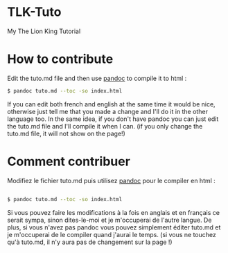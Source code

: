 # TLK-Tuto
My The Lion King Tutorial

# How to contribute
Edit the tuto.md file and then use [pandoc](https://pandoc.org/) to compile it to html :
```bash
$ pandoc tuto.md --toc -so index.html
```

If you can edit both french and english at the same time it would be nice, otherwise just tell me that you made a change and I'll do it in the other language too.
In the same idea, if you don't have pandoc you can just edit the tuto.md file and I'll compile it when I can.
(if you only change the tuto.md file, it will not show on the page!)

# Comment contribuer
Modifiez le fichier tuto.md puis utilisez [pandoc](https://pandoc.org/) pour le compiler en html :
```bash

$ pandoc tuto.md --toc -so index.html

```

Si vous pouvez faire les modifications à la fois en anglais et en français ce serait sympa, sinon dites-le-moi et je m'occuperai de l'autre langue.
De plus, si vous n'avez pas pandoc vous pouvez simplement éditer tuto.md et je m'occuperai de le compiler quand j'aurai le temps.
(si vous ne touchez qu'à tuto.md, il n'y aura pas de changement sur la page !)
